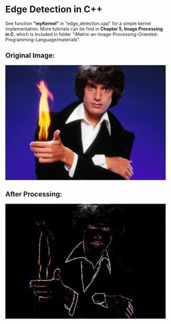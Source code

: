 # Edge Detection in C++

See function **"myKernel"** in "edge_detection.cpp" for a simple kernel implementation. More tutorials can be find in **Chapter 5, Image Processing in C**, which is included in folder "iMatrix-an-Image-Processing-Oriented-Programming-Language/materials".

## Original Image:
![original](./images/sample.jpg)

## After Processing:
![result](./images/result.jpg)
